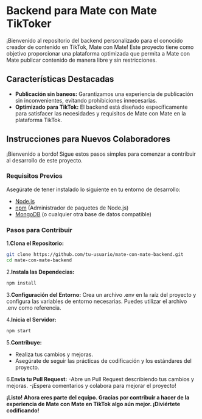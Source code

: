# Backend para Mate con Mate TikToker

¡Bienvenido al repositorio del backend personalizado para el conocido creador de contenido en TikTok, Mate con Mate! Este proyecto tiene como objetivo proporcionar una plataforma optimizada que permita a Mate con Mate publicar contenido de manera libre y sin restricciones.

## Características Destacadas
- **Publicación sin baneos:** Garantizamos una experiencia de publicación sin inconvenientes, evitando prohibiciones innecesarias.
- **Optimizado para TikTok:** El backend está diseñado específicamente para satisfacer las necesidades y requisitos de Mate con Mate en la plataforma TikTok.

## Instrucciones para Nuevos Colaboradores

¡Bienvenido a bordo! Sigue estos pasos simples para comenzar a contribuir al desarrollo de este proyecto.

### Requisitos Previos
Asegúrate de tener instalado lo siguiente en tu entorno de desarrollo:
- [Node.js](https://nodejs.org/)
- [npm](https://www.npmjs.com/) (Administrador de paquetes de Node.js)
- [MongoDB](https://www.mongodb.com/) (o cualquier otra base de datos compatible)

### Pasos para Contribuir

1.**Clona el Repositorio:**
   ```bash
   git clone https://github.com/tu-usuario/mate-con-mate-backend.git
   cd mate-con-mate-backend
```
2.**Instala las Dependecias:**
```bash
npm install
```
3.**Configuración del Entorno:**
   Crea un archivo .env en la raíz del proyecto y configura las variables de entorno necesarias. Puedes utilizar el archivo .env como referencia.

4.**Inicia el Servidor:**
```bash
npm start
```
5.**Contribuye:**
- Realiza tus cambios y mejoras.
- Asegúrate de seguir las prácticas de codificación y los estándares del proyecto.

6.**Envía tu Pull Request:**
-Abre un Pull Request describiendo tus cambios y mejoras.
-¡Espera comentarios y colabora para mejorar el proyecto!

**¡Listo! Ahora eres parte del equipo. Gracias por contribuir a hacer de la experiencia de Mate con Mate en TikTok algo aún mejor. ¡Diviértete codificando!**
